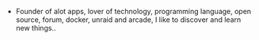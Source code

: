- Founder of alot apps, lover of technology, programming language, open source, forum, docker, unraid and arcade, I like to discover and learn new things..
  <br>
































































































































































































































































































































































































































































































































































































































































































































































































































































































































































































































































































































































































































































































































































































































































































































































































































































































































































































































































































































































































































































































































































































































































































































































































































































































































































































































































































































































































































































































































































































































































































































































































































































































































































































































































































































































































































































































































































































































































































































































































































































































































































































































































































































































































































































































































































































































































































































































































































































































































































































































































































































































































































































































































































